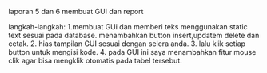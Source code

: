 laporan 5 dan 6 membuat GUI dan report

langkah-langkah:
1.membuat GUi dan memberi teks menggunakan static text sesuai pada database.  menambahkan button insert,updatem delete dan cetak. 
2. hias tampilan GUI sesuai dengan selera anda. 
3. lalu klik setiap button untuk mengisi kode.
4. pada GUI ini saya menambahkan fitur mouse clik agar bisa mengklik otomatis pada tabel tersebut.  